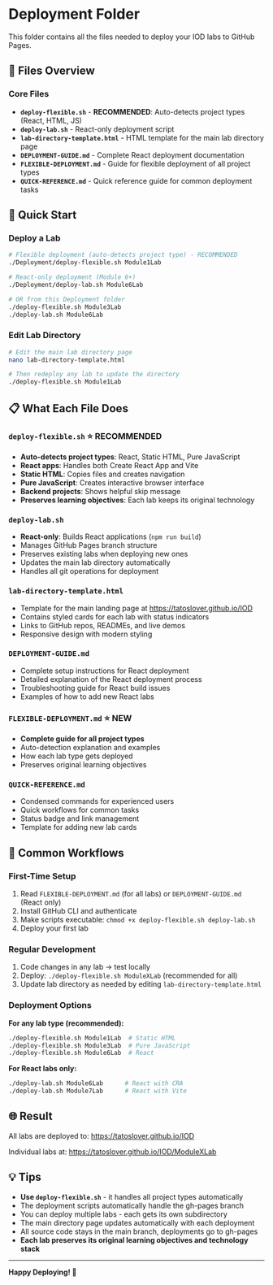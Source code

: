 # Deployment Folder

This folder contains all the files needed to deploy your IOD labs to GitHub Pages.

## 📁 Files Overview

### Core Files

- **`deploy-flexible.sh`** - **RECOMMENDED**: Auto-detects project types (React, HTML, JS)
- **`deploy-lab.sh`** - React-only deployment script
- **`lab-directory-template.html`** - HTML template for the main lab directory page
- **`DEPLOYMENT-GUIDE.md`** - Complete React deployment documentation
- **`FLEXIBLE-DEPLOYMENT.md`** - Guide for flexible deployment of all project types
- **`QUICK-REFERENCE.md`** - Quick reference guide for common deployment tasks

## 🚀 Quick Start

### Deploy a Lab

```bash
# Flexible deployment (auto-detects project type) - RECOMMENDED
./Deployment/deploy-flexible.sh Module1Lab

# React-only deployment (Module 6+)
./Deployment/deploy-lab.sh Module6Lab

# OR from this Deployment folder
./deploy-flexible.sh Module3Lab
./deploy-lab.sh Module6Lab
```

### Edit Lab Directory

```bash
# Edit the main lab directory page
nano lab-directory-template.html

# Then redeploy any lab to update the directory
./deploy-flexible.sh Module1Lab
```

## 📋 What Each File Does

### `deploy-flexible.sh` ⭐ RECOMMENDED
- **Auto-detects project types**: React, Static HTML, Pure JavaScript
- **React apps**: Handles both Create React App and Vite
- **Static HTML**: Copies files and creates navigation
- **Pure JavaScript**: Creates interactive browser interface
- **Backend projects**: Shows helpful skip message
- **Preserves learning objectives**: Each lab keeps its original technology

### `deploy-lab.sh`
- **React-only**: Builds React applications (`npm run build`)
- Manages GitHub Pages branch structure
- Preserves existing labs when deploying new ones
- Updates the main lab directory automatically
- Handles all git operations for deployment

### `lab-directory-template.html`
- Template for the main landing page at https://tatoslover.github.io/IOD
- Contains styled cards for each lab with status indicators
- Links to GitHub repos, READMEs, and live demos
- Responsive design with modern styling

### `DEPLOYMENT-GUIDE.md`
- Complete setup instructions for React deployment
- Detailed explanation of the React deployment process
- Troubleshooting guide for React build issues
- Examples of how to add new React labs

### `FLEXIBLE-DEPLOYMENT.md` ⭐ NEW
- **Complete guide for all project types**
- Auto-detection explanation and examples
- How each lab type gets deployed
- Preserves original learning objectives

### `QUICK-REFERENCE.md`
- Condensed commands for experienced users
- Quick workflows for common tasks
- Status badge and link management
- Template for adding new lab cards

## 🎯 Common Workflows

### First-Time Setup
1. Read `FLEXIBLE-DEPLOYMENT.md` (for all labs) or `DEPLOYMENT-GUIDE.md` (React only)
2. Install GitHub CLI and authenticate
3. Make scripts executable: `chmod +x deploy-flexible.sh deploy-lab.sh`
4. Deploy your first lab

### Regular Development
1. Code changes in any lab → test locally
2. Deploy: `./deploy-flexible.sh ModuleXLab` (recommended for all)
3. Update lab directory as needed by editing `lab-directory-template.html`

### Deployment Options
**For any lab type (recommended):**
```bash
./deploy-flexible.sh Module1Lab  # Static HTML
./deploy-flexible.sh Module3Lab  # Pure JavaScript  
./deploy-flexible.sh Module6Lab  # React
```

**For React labs only:**
```bash  
./deploy-lab.sh Module6Lab      # React with CRA
./deploy-lab.sh Module7Lab      # React with Vite
```

## 🌐 Result

All labs are deployed to: https://tatoslover.github.io/IOD

Individual labs at: https://tatoslover.github.io/IOD/ModuleXLab

## 💡 Tips

- **Use `deploy-flexible.sh`** - it handles all project types automatically
- The deployment scripts automatically handle the gh-pages branch
- You can deploy multiple labs - each gets its own subdirectory
- The main directory page updates automatically with each deployment
- All source code stays in the main branch, deployments go to gh-pages
- **Each lab preserves its original learning objectives and technology stack**

---

**Happy Deploying! 🚀**